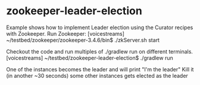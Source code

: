 zookeeper-leader-election
=========================

Example shows how to implement Leader election using the Curator recipes with Zookeeper.
Run Zookeeper: 
[voicestreams] ~/testbed/zookeeper/zookeeper-3.4.6/bin$ ./zkServer.sh  start

Checkout the code and run multiples of ./gradlew run on different terminals.
[voicestreams] ~/testbed/zookeeper-leader-election$ ./gradlew run 

One of the instances becomes the leader and will print "I'm the leader" 
Kill it (in another ~30 seconds) some other instances gets elected as the leader

